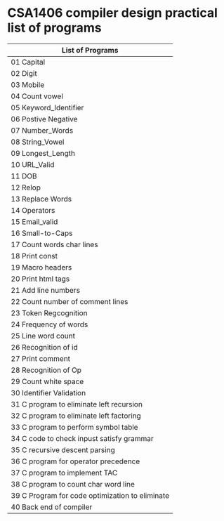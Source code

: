 # CSA1406 compiler design practical list of programs
| List of Programs |
|------------|
| 01 Capital |
| 02 Digit |
| 03 Mobile |
| 04 Count vowel |
| 05 Keyword_Identifier |
| 06 Postive Negative |
| 07 Number_Words |
| 08 String_Vowel |
| 09 Longest_Length |
| 10 URL_Valid |
| 11 DOB |
| 12 Relop |
| 13 Replace Words |
| 14 Operators |
| 15 Email_valid |
| 16 Small-to-Caps |
| 17 Count words char lines |
| 18 Print const |
| 19 Macro headers |
| 20 Print html tags |
| 21 Add line numbers |
| 22 Count number of comment lines |
| 23 Token Regcognition |
| 24 Frequency of words |
| 25 Line word count |
| 26 Recognition of id |
| 27 Print comment |
| 28 Recognition of Op |
| 29 Count white space |
| 30 Identifier Validation |
| 31 C program to eliminate left recursion |
| 32 C program to eliminate left factoring |
| 33 C program to perform symbol table |
| 34 C code to check inpust satisfy grammar |
| 35 C recursive descent parsing |
| 36 C program for operator precedence |
| 37 C program to implement TAC |
| 38 C program to count char word line |
| 39 C Program for code optimization to eliminate |
| 40 Back end of compiler |

